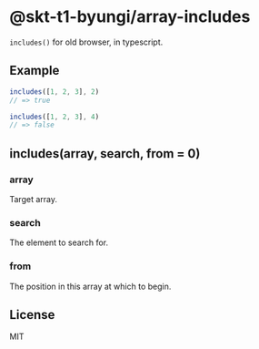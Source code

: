 # @skt-t1-byungi/array-includes
`includes()` for old browser, in typescript.

## Example
```js
includes([1, 2, 3], 2)
// => true

includes([1, 2, 3], 4)
// => false
```

## includes(array, search, from = 0)
### array
Target array.

### search
The element to search for.

### from
The position in this array at which to begin.

## License
MIT